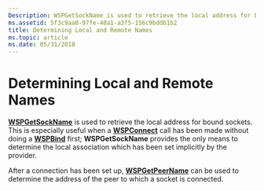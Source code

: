 ```yaml
---
Description: WSPGetSockName is used to retrieve the local address for bound sockets.
ms.assetid: 5f3c9aa8-97fe-48a1-a3f5-156c9bddb1b2
title: Determining Local and Remote Names
ms.topic: article
ms.date: 05/31/2018
---
```


# Determining Local and Remote Names

[**WSPGetSockName**](https://msdn.microsoft.com/en-us/library/ms742280(v=VS.85).aspx) is used to retrieve the local address for bound sockets. This is especially useful when a [**WSPConnect**](https://msdn.microsoft.com/en-us/library/ms742272(v=VS.85).aspx) call has been made without doing a [**WSPBind**](https://msdn.microsoft.com/en-us/library/ms742268(v=VS.85).aspx) first; **WSPGetSockName** provides the only means to determine the local association which has been set implicitly by the provider.

After a connection has been set up, [**WSPGetPeerName**](https://msdn.microsoft.com/en-us/library/ms742278(v=VS.85).aspx) can be used to determine the address of the peer to which a socket is connected.

 

 



